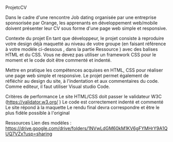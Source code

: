 ProjetcCV

Dans le cadre d'une rencontre Job dating organisée par une entreprise sponsorisée par Orange, 
les apprenants en développement web/mobile doivent présenter leur CV sous forme d'une page web simple et responsive.

Contexte du projet
En tant que développeur, le projet consiste à reproduire votre design déjà maquetté au niveau de votre groupe 
(en faisant référence à votre modèle ci-dessous , dans la partie Ressource ) avec des balises HTML et du CSS. 
Vous ne devez pas utiliser un framework CSS pour le moment et le code doit être commenté et indenté. 

Mettre en pratique les compétences acquises en HTML, CSS pour réaliser une page web simple et responsive. 
Le projet permet également de réfléchir au design du site, à l'indentation et aux commentaires du code. 
Comme editeur, il faut utiliser Visual studio Code.

Critères de performance
Le site HTML/CSS doit passer le validateur W3C (https://validator.w3.org/ )
Le code est correctement indenté et commenté
Le site répond à la maquette
Le rendu final devra correspondre et être le plus fidèle possible à l'original


Ressources
Lien des modèles : 
https://drive.google.com/drive/folders/1NVwLdGM60kM1KV6gFYMHrY9A1QUQ7VZx?usp=sharing 
